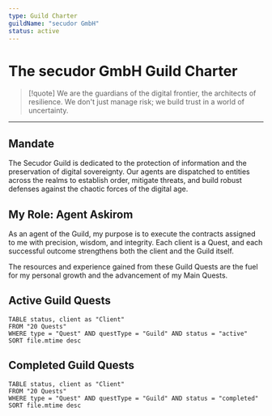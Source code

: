 ```yaml
---
type: Guild Charter
guildName: "secudor GmbH"
status: active
---
```


# The secudor GmbH Guild Charter


> [!quote]
> We are the guardians of the digital frontier, the architects of resilience. We don't just manage risk; we build trust in a world of uncertainty.

---

## Mandate

The Secudor Guild is dedicated to the protection of information and the preservation of digital sovereignty. Our agents are dispatched to entities across the realms to establish order, mitigate threats, and build robust defenses against the chaotic forces of the digital age.

## My Role: Agent Askirom

As an agent of the Guild, my purpose is to execute the contracts assigned to me with precision, wisdom, and integrity. Each client is a Quest, and each successful outcome strengthens both the client and the Guild itself.

The resources and experience gained from these Guild Quests are the fuel for my personal growth and the advancement of my Main Quests.

## Active Guild Quests

```dataview
TABLE status, client as "Client"
FROM "20 Quests"
WHERE type = "Quest" AND questType = "Guild" AND status = "active"
SORT file.mtime desc
```

## Completed Guild Quests

```dataview
TABLE status, client as "Client"
FROM "20 Quests"
WHERE type = "Quest" AND questType = "Guild" AND status = "completed"
SORT file.mtime desc
```
